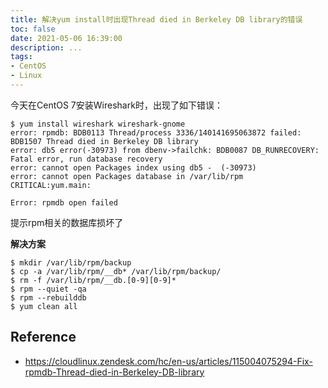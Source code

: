```yaml
---
title: 解决yum install时出现Thread died in Berkeley DB library的错误
toc: false
date: 2021-05-06 16:39:00
description: ...
tags:
- CentOS
- Linux
---
```


今天在CentOS 7安装Wireshark时，出现了如下错误：

```shell
$ yum install wireshark wireshark-gnome
error: rpmdb: BDB0113 Thread/process 3336/140141695063872 failed: BDB1507 Thread died in Berkeley DB library
error: db5 error(-30973) from dbenv->failchk: BDB0087 DB_RUNRECOVERY: Fatal error, run database recovery
error: cannot open Packages index using db5 -  (-30973)
error: cannot open Packages database in /var/lib/rpm
CRITICAL:yum.main:

Error: rpmdb open failed
```

提示rpm相关的数据库损坏了

**解决方案**

```shell
$ mkdir /var/lib/rpm/backup
$ cp -a /var/lib/rpm/__db* /var/lib/rpm/backup/
$ rm -f /var/lib/rpm/__db.[0-9][0-9]*
$ rpm --quiet -qa
$ rpm --rebuilddb
$ yum clean all
```

## Reference

- https://cloudlinux.zendesk.com/hc/en-us/articles/115004075294-Fix-rpmdb-Thread-died-in-Berkeley-DB-library

